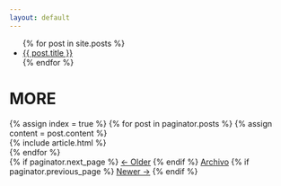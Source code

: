 ```yaml
---
layout: default
---
```


<ul>
  {% for post in site.posts %}
    <li>
      <a href="{{ post.url }}">{{ post.title }}</a>
    </li>
  {% endfor %}
</ul>

# MORE

<div class="blog-index">
  {% assign index = true %}
  {% for post in paginator.posts %}
  {% assign content = post.content %}
    <article>
      {% include article.html %}
    </article>
  {% endfor %}
  <div class="pagination">
    {% if paginator.next_page %}
      <a class="prev" href="{{paginator.next_page}}">&larr; Older</a>
    {% endif %}
    <a href="/blog/archives">Archivo</a>
    {% if paginator.previous_page %}
    <a class="next" href="{{paginator.previous_page}}">Newer &rarr;</a>
    {% endif %}
  </div>
</div>
